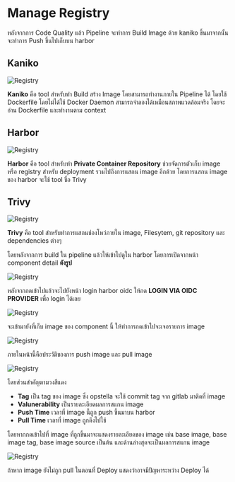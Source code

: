 # Manage Registry

หลังจากการ Code Quality แล้ว Pipeline จะทำการ Build Image ด้วย kaniko ขึ้นมาจากนั้นจะทำการ Push ขึ้นไปเก็บบน harbor

## Kaniko

![Registry](/images/deploy-application/manage-registry/6.png)

**Kaniko** คือ tool สำหรับทำ Build สร้าง Image โดยสามารถทำงานภายใน Pipeline ได้ โดยใช้ Dockerfile โดยไม่ได้ใช้ Docker Daemon สามารถจำลองได้เหมือนสภาพแวดล้อมจริง โดยจะอ่าน Dockerfile และทำงานตาม context

## Harbor

![Registry](/images/deploy-application/manage-registry/1.png)

**Harbor** คือ tool สำหรับทำ **Private Container Repository** ช่วยจัดการตัวเก็บ image หรือ registry สำหรับ deployment รวมไปถึงการแสกน image อีกด้วย
โดยการแสกน image ของ harbor จะใช้ tool ชื่อ Trivy

## Trivy

![Registry](/images/deploy-application/manage-registry/trivy.png)

**Trivy** คือ tool สำหรับทำการแสกนช่องโหว่ภายใน image, Filesytem, git repository และ dependencies ต่างๆ

โดยหลังจากการ build ใน pipeline แล้วให้เข้าไปดูใน harbor โดยการเปิดจากหน้า component detail **ดังรูป**

![Registry](/images/deploy-application/manage-registry/2.png)

หลังจากกดเข้าไปแล้วจะไปยังหน้า login harbor oidc ให้กด **LOGIN VIA OIDC PROVIDER** เพื่อ login ได้เลย

![Registry](/images/deploy-application/manage-registry/3.png)

จะเข้ามายังที่เก็บ image ของ component นี้ ให้ทำการกดเข้าไปจะเจอรายการ image

![Registry](/images/deploy-application/manage-registry/4.png)

ภายในหน้านี้คือประวัติของการ push image และ pull image

![Registry](/images/deploy-application/manage-registry/5.png)

โดยส่วนสำคัญตามวงสีแดง

- **Tag** เป็น tag ของ image ซึ่ง opstella จะใช้ commit tag จาก gitlab มาติดที่ image
- **Valunerability** เป็นรายละเอียดผลการสแกน image
- **Push Time** เวลาที่ image นี้ถูก push ขึ้นมาบน harbor
- **Pull Time** เวลาที่ image ถูกดึงไปใช้

โดยหากกดเข้าไปที่ image ที่ถูกขึ้นมาจะแสดงรายละเอียดของ image เช่น base image, base image tag, base image source เป็นต้น และด้านล่างสุดจะเป็นผลการสแกน image

![Registry](/images/deploy-application/manage-registry/7.png)

ถ้าหาก image ยังไม่ถูก pull ในตอนที่ Deploy แสดงว่าอาจมีปัญหาระหว่าง Deploy ได้
